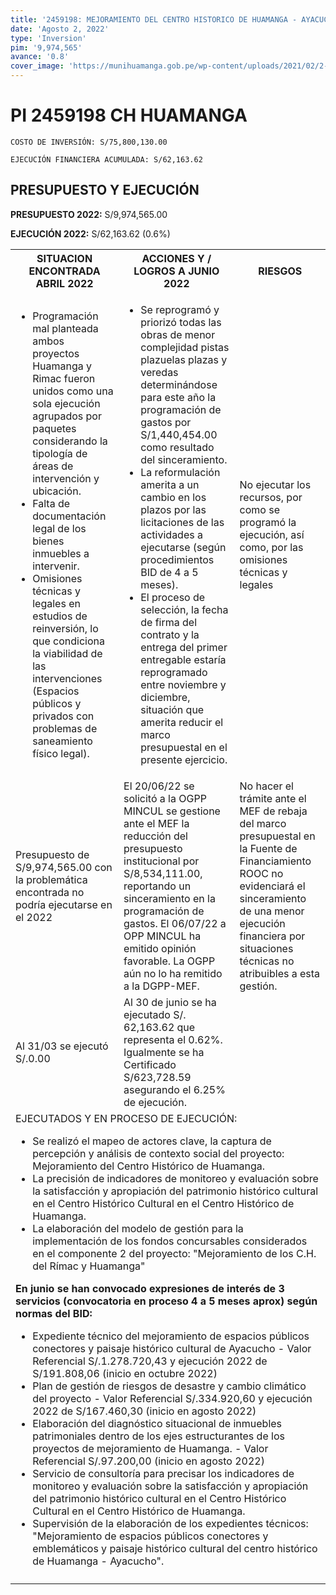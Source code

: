 ```yaml
---
title: '2459198: MEJORAMIENTO DEL CENTRO HISTORICO DE HUAMANGA - AYACUCHO DISTRITO DE AYACUCHO - PROVINCIA DE HUAMANGA - DEPARTAMENTO DE AYACUCHO'
date: 'Agosto 2, 2022'
type: 'Inversion'
pim: '9,974,565'
avance: '0.8'
cover_image: 'https://munihuamanga.gob.pe/wp-content/uploads/2021/02/2-e1615304249625.jpg'
---
```

# PI 2459198 CH HUAMANGA  

`COSTO DE INVERSIÓN: S/75,800,130.00`

`EJECUCIÓN FINANCIERA ACUMULADA: S/62,163.62`

## PRESUPUESTO Y EJECUCIÓN

**PRESUPUESTO 2022:** S/9,974,565.00

**EJECUCIÓN 2022:** S/62,163.62 (0.6%)

<table>

<tr>
<th>SITUACION ENCONTRADA ABRIL 2022
</th>
<th>ACCIONES Y / LOGROS A JUNIO 2022</th>
<th>RIESGOS</th>
</tr>

<tr>
<td>

* Programación mal planteada ambos proyectos Huamanga y Rimac fueron unidos como una sola ejecución agrupados por paquetes considerando la tipología de áreas de intervención y ubicación.
* Falta de documentación legal de los bienes inmuebles a intervenir.
* Omisiones técnicas y legales en estudios de reinversión, lo que condiciona la viabilidad de las intervenciones (Espacios públicos y privados con problemas de saneamiento físico legal).
</td>
<td>

* Se reprogramó y priorizó todas las obras de menor complejidad pistas plazuelas plazas y veredas determinándose para este año la programación de gastos por S/1,440,454.00 como resultado del sinceramiento.  
* La reformulación amerita a un cambio en los plazos por las licitaciones de las actividades a ejecutarse (según procedimientos BID de 4 a 5 meses).
* El proceso de selección, la fecha de firma del contrato y la entrega del primer entregable estaría reprogramado entre noviembre y diciembre, situación que amerita reducir el marco presupuestal en el presente ejercicio.
</td>
<td>No ejecutar los recursos, por como se programó la ejecución, así como, por las omisiones técnicas y legales </td>
</tr>

<tr>
<td>Presupuesto de S/9,974,565.00 con la problemática encontrada no podría ejecutarse en el 2022 </td>
<td>El 20/06/22 se solicitó a la OGPP MINCUL se gestione ante el MEF la reducción del presupuesto institucional por S/8,534,111.00, reportando un sinceramiento en la programación de gastos. El 06/07/22 a OPP MINCUL ha emitido opinión favorable. La OGPP aún no lo ha remitido a la DGPP-MEF.</td>
<td>No hacer el trámite ante el MEF de rebaja del marco presupuestal en la Fuente de Financiamiento ROOC no evidenciará el sinceramiento de una menor ejecución financiera por situaciones técnicas no atribuibles a esta gestión.</td>
</tr>

<tr>
<td>Al 31/03 se ejecutó S/.0.00</td>
<td>Al 30 de junio se ha ejecutado S/. 62,163.62 que representa el 0.62%. Igualmente se ha Certificado S/623,728.59 asegurando el 6.25% de ejecución.</td>
<td></td>
</tr>

<tr>
<td colspan="3">EJECUTADOS Y EN PROCESO DE EJECUCIÓN:

* Se realizó el mapeo de actores clave, la captura de percepción y análisis de contexto social del proyecto: Mejoramiento del Centro Histórico de Huamanga.
* La precisión de indicadores de monitoreo y evaluación sobre la satisfacción y apropiación del patrimonio histórico cultural en el Centro Histórico Cultural en el Centro Histórico de Huamanga.
* La elaboración del modelo de gestión para la implementación de los fondos concursables considerados en el componente 2 del proyecto: "Mejoramiento de los C.H. del Rímac y Huamanga"

**En junio se han convocado expresiones de interés de 3 servicios (convocatoria en proceso 4 a 5 meses aprox) según normas del BID:**
* Expediente técnico del mejoramiento de espacios públicos conectores y paisaje histórico cultural de Ayacucho - Valor Referencial S/.1.278.720,43 y ejecución 2022 de S/191.808,06 (inicio en octubre 2022)
* Plan de gestión de riesgos de desastre y cambio climático del proyecto - Valor Referencial S/.334.920,60 y ejecución 2022 de S/167.460,30 (inicio en agosto 2022)
* Elaboración del diagnóstico situacional de inmuebles patrimoniales dentro de los ejes estructurantes de los proyectos de mejoramiento de Huamanga. - Valor Referencial S/.97.200,00 (inicio en agosto 2022)
* Servicio de consultoría para precisar los indicadores de monitoreo y evaluación sobre la satisfacción y apropiación del patrimonio histórico cultural en el Centro Histórico Cultural en el Centro Histórico de Huamanga.
* Supervisión de la elaboración de los expedientes técnicos: "Mejoramiento de espacios públicos conectores y emblemáticos y paisaje histórico cultural del centro histórico de Huamanga - Ayacucho".
</td>
</tr>

<tr>
<td></td>
<td></td>
<td></td>
</tr>

</table>